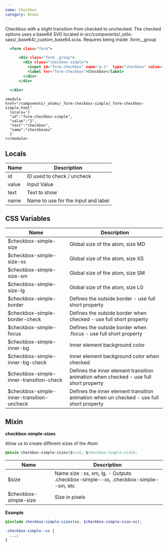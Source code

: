 ```yaml
---
name: Checkbox
category: Atoms
---
```


Checkbox with a slight transition from checked to unchecked. The checked options uses a base64 SVG located in src/components/\_utils-sass/\_base64/\_custom_base64.scss. Requires being inside .form\_\_group

```checkbox-simple.html
  <form class="form">

      <div class="form__group">
        <div class="checkbox-simple">
          <input id="form-checkbox" name="p-1"  type="checkbox" value="">
          <label for="form-checkbox">Checkbox</label>
        </div>
      </div>

  </div>
```

```
<module
href="/components/_atoms/_form-checkbox-simple/_form-checkbox-simple.html"
  locals='{
  "id":"form-checkbox-simple",
  "value":"1",
  "text":"checkbox",
  "name":"checkboxes"
  }'
></module>

```

## Locals

| Name  | Description                         |
| ----- | ----------------------------------- |
| id    | ID used to check / uncheck          |
| value | Input Value                         |
| text  | Text to show                        |
| name  | Name to use for the input and label |

## CSS Variables

| Name                                       | Description                                                                              |
| ------------------------------------------ | ---------------------------------------------------------------------------------------- |
| \$checkbox-simple-size                     | Global size of the atom, size MD                                                         |
| \$checkbox-simple-size-xs                  | Global size of the atom, size XS                                                         |
| \$checkbox-simple-size-sm                  | Global size of the atom, size SM                                                         |
| \$checkbox-simple-size-lg                  | Global size of the atom, size LG                                                         |
| \$checkbox-simple-border                   | Defines the outside border - use full short property                                     |
| \$checkbox-simple-border-check             | Defines the outside border when checked - use full short property                        |
| \$checkbox-simple-focus                    | Defines the outside border when :focus - use full short property                         |
| \$checkbox-simple-inner-bg                 | Inner element background color                                                           |
| \$checkbox-simple-inner-bg-check           | Inner element background color when checked                                              |
| \$checkbox-simple-inner-transition-check   | Defines the inner element transition animation when checked - use full short property    |
| \$checkbox-simple-inner-transition-uncheck | Defines the inner element transition animation when un checked - use full short property |

## Mixin

**checkbox-simple-sizes**

Allow us to create different sizes of the Atom

```css
@mixin checkbox-simple-sizes($size, $checkbox-simple-size);
```

| Name                   | Description                                                                       |
| ---------------------- | --------------------------------------------------------------------------------- |
| \$size                 | Name size : xs, sm, lg. - Outputs .checkbox-simple--xs, .checkbox-simple--sm, etc |
| \$checkbox-simple-size | Size in pixels                                                                    |

**Example**

```scss
@include checkbox-simple-sizes(xs, $checkbox-simple-size-xs);
```

```css
.checkbox-simple--xs {
  ...;
}
```
